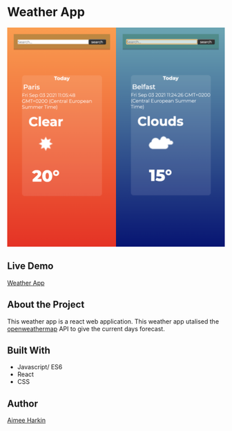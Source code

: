 # Weather App

![image](mock-up/weather-app-mock-up.png)

## Live Demo

[Weather App](https://aimhark.github.io/weather-app/)

## About the Project

This weather app is a react web application. This weather app utalised the [openweathermap](https://openweathermap.org/api) API to give the current days forecast. 

## Built With

- Javascript/ ES6
- React
- CSS

## Author

[Aimee Harkin](https://github.com/aimhark)
